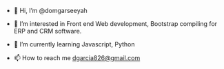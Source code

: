 - 👋 Hi, I’m @domgarseeyah
- 👀 I’m interested in Front end Web development, Bootstrap compiling for ERP and CRM software.
- 🌱 I’m currently learning Javascript, Python

- 📫 How to reach me dgarcia826@gmail.com

<!---
domgarseeyah/domgarseeyah is a ✨ special ✨ repository because its `README.md` (this file) appears on your GitHub profile.
You can click the Preview link to take a look at your changes.
--->
